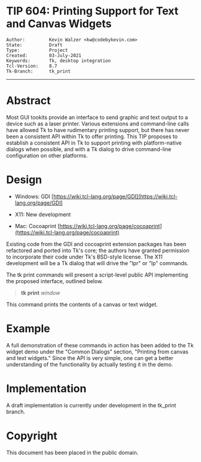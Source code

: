 # TIP 604: Printing Support for Text and Canvas Widgets
	Author:         Kevin Walzer <kw@codebykevin.com>
	State:          Draft
	Type:           Project
	Created:        03-July-2021
	Keywords:       Tk, desktop integration
	Tcl-Version:    8.7
	Tk-Branch:      tk_print
-----

# Abstract

Most GUI tookits provide an interface to send graphic and text output to a device such as a laser printer. Various extensions and command-line calls have allowed Tk to have rudimentary printing support, but there has never been a consistent API within Tk to offer printing. This TIP proposes to establish a consistent API in Tk to support printing with platform-native dialogs when possible, and with a Tk dialog to drive command-line configuration on other platforms.

# Design

 * Windows: GDI [https://wiki.tcl-lang.org/page/GDI](https://wiki.tcl-lang.org/page/GDI)

 * X11: New development

 * Mac: Cocoaprint [https://wiki.tcl-lang.org/page/cocoaprint](https://wiki.tcl-lang.org/page/cocoaprint)

Existing code from the GDI and cocoaprint extension packages has been refactored and ported into Tk's core; the authors have granted permission to incorporate their code under Tk's BSD-style license. The X11 development will be a Tk dialog that will drive the "lpr" or "lp" commands.

The tk print commands will present a script-level public API implementing the proposed interface, outlined below.


 > **tk print** _window_ 

This command prints the contents of a canvas or text widget.


# Example

A full demonstration of these commands in action has been added to the Tk widget demo under the "Common Dialogs" section, "Printing from canvas and text widgets." Since the API is very simple, one can get a better understanding of the functionality by actually testing it in the demo.


# Implementation 

A draft implementation is currently under development in the tk_print branch.

# Copyright

This document has been placed in the public domain.
